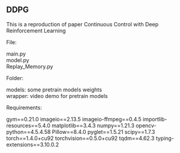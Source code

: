 ## DDPG
This is a reproduction of paper Continuous Control with Deep Reinforcement Learning

File:

main.py\
model.py\
Replay_Memory.py

Folder:

models: some pretrain models weights\
wrapper: video demo for pretrain models 

Requirements:

gym==0.21.0
imageio==2.13.5
imageio-ffmpeg==0.4.5
importlib-resources==5.4.0
matplotlib==3.4.3
numpy==1.21.3
opencv-python==4.5.4.58
Pillow==8.4.0
pyglet==1.5.21
scipy==1.7.3
torch==1.4.0+cu92
torchvision==0.5.0+cu92
tqdm==4.62.3
typing-extensions==3.10.0.2


